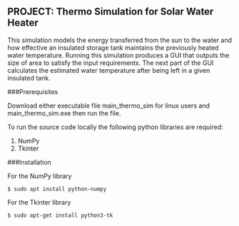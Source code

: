 ## PROJECT: Thermo Simulation for Solar Water Heater

This simulation models the energy transferred from the sun to the water and how effective an insulated storage tank
maintains the previously heated water temperature. Running this simulation produces a GUI that outputs the size of area
to satisfy the input requirements. The next part of the GUI calculates the estimated water temperature after being left
in a given insulated tank. 

###Prerequisites

Download either executable file main_thermo_sim for linux users and main_thermo_sim.exe then run the file.

To run the source code locally the following python libraries are required:
1. NumPy
2. Tkinter

###Installation

For the NumPy library
    
    $ sudo apt install python-numpy

For the Tkinter library

    $ sudo apt-get install python3-tk

